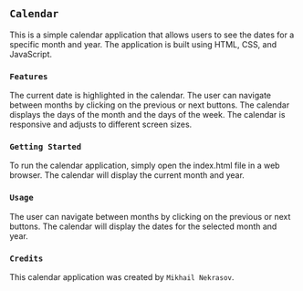 ## `Calendar`
This is a simple calendar application that allows users to see the dates for a specific month and year. The application is built using HTML, CSS, and JavaScript.

### `Features`
The current date is highlighted in the calendar.
The user can navigate between months by clicking on the previous or next buttons.
The calendar displays the days of the month and the days of the week.
The calendar is responsive and adjusts to different screen sizes.

### `Getting Started`
To run the calendar application, simply open the
index.html
file in a web browser. The calendar will display the current month and year.

### `Usage`
The user can navigate between months by clicking on the previous or next buttons. The calendar will display the dates for the selected month and year.

### `Credits`
This calendar application was created by `Mikhail Nekrasov`.

